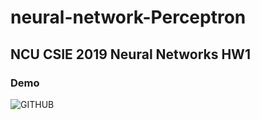 # neural-network-Perceptron
## NCU CSIE 2019 Neural Networks HW1
### Demo
![GITHUB](https://imgur.com/OoI9eq5)


